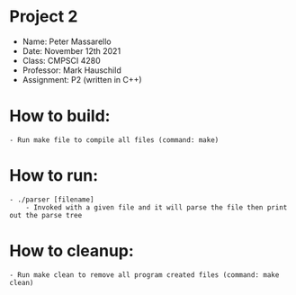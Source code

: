 # Project 2

 - Name:        Peter Massarello
 - Date:        November 12th 2021
 - Class:       CMPSCI 4280
 - Professor:   Mark Hauschild
 - Assignment:  P2 (written in C++)

# How to build:
    - Run make file to compile all files (command: make)

# How to run:

    - ./parser [filename] 
        - Invoked with a given file and it will parse the file then print out the parse tree

# How to cleanup:
    - Run make clean to remove all program created files (command: make clean)